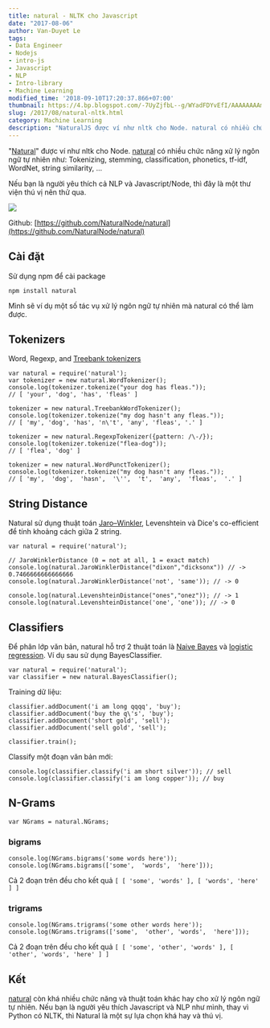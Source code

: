 ```yaml
---
title: natural - NLTK cho Javascript
date: "2017-08-06"
author: Van-Duyet Le
tags:
- Data Engineer
- Nodejs
- intro-js
- Javascript
- NLP
- Intro-library
- Machine Learning
modified_time: '2018-09-10T17:20:37.866+07:00'
thumbnail: https://4.bp.blogspot.com/-7UyZjfbL--g/WYadFDYvEfI/AAAAAAAAmc4/x-jU5zgVZz8BsBM5VP5zkZA5Y8c79XIBQCK4BGAYYCw/s1600/nlp_js.png
slug: /2017/08/natural-nltk.html
category: Machine Learning
description: "NaturalJS được ví như nltk cho Node. natural có nhiều chức năng xử lý ngôn ngữ tự nhiên như: Tokenizing, stemming, classification, phonetics, tf-idf, WordNet, string similarity, ..."
---
```


"[Natural](https://github.com/NaturalNode/natural)" được ví như nltk cho Node. [natural](https://github.com/NaturalNode/natural) có nhiều chức năng xử lý ngôn ngữ tự nhiên như: Tokenizing, stemming, classification, phonetics, tf-idf, WordNet, string similarity, ...

Nếu bạn là người yêu thích cả NLP và Javascript/Node, thì đây là một thư viện thú vị nên thử qua.

[![](https://4.bp.blogspot.com/-7UyZjfbL--g/WYadFDYvEfI/AAAAAAAAmc4/x-jU5zgVZz8BsBM5VP5zkZA5Y8c79XIBQCK4BGAYYCw/s640/nlp_js.png)](https://4.bp.blogspot.com/-7UyZjfbL--g/WYadFDYvEfI/AAAAAAAAmc4/x-jU5zgVZz8BsBM5VP5zkZA5Y8c79XIBQCK4BGAYYCw/s1600/nlp_js.png)

Github: [https://github.com/NaturalNode/natural](https://github.com/NaturalNode/natural)

## Cài đặt ##
Sử dụng npm để cài package

```
npm install natural
```

Mình sẽ ví dụ một số tác vụ xử lý ngôn ngữ tự nhiên mà natural có thể làm được.

## Tokenizers ##
Word, Regexp, and [Treebank tokenizers](http://www.cis.upenn.edu/~treebank/tokenization.html)

```
var natural = require('natural');
var tokenizer = new natural.WordTokenizer();
console.log(tokenizer.tokenize("your dog has fleas."));
// [ 'your', 'dog', 'has', 'fleas' ]

tokenizer = new natural.TreebankWordTokenizer();
console.log(tokenizer.tokenize("my dog hasn't any fleas."));
// [ 'my', 'dog', 'has', 'n\'t', 'any', 'fleas', '.' ]

tokenizer = new natural.RegexpTokenizer({pattern: /\-/});
console.log(tokenizer.tokenize("flea-dog"));
// [ 'flea', 'dog' ]

tokenizer = new natural.WordPunctTokenizer();
console.log(tokenizer.tokenize("my dog hasn't any fleas."));
// [ 'my',  'dog',  'hasn',  '\'',  't',  'any',  'fleas',  '.' ]
```

## String Distance ##
Natural sử dụng thuật toán [Jaro–Winkler](http://en.wikipedia.org/wiki/Jaro%E2%80%93Winkler_distance), Levenshtein và Dice's co-efficient để tính khoảng cách giữa 2 string.

```
var natural = require('natural');

// JaroWinklerDistance (0 = not at all, 1 = exact match)
console.log(natural.JaroWinklerDistance("dixon","dicksonx")) // -> 0.7466666666666666
console.log(natural.JaroWinklerDistance('not', 'same')); // -> 0

console.log(natural.LevenshteinDistance("ones","onez")); // -> 1
console.log(natural.LevenshteinDistance('one', 'one')); // -> 0
```

## Classifiers ##
Để phân lớp văn bản, natural hỗ trợ 2 thuật toán là [Naive Bayes](http://en.wikipedia.org/wiki/Naive_Bayes_classifier) và [logistic regression](http://en.wikipedia.org/wiki/Logistic_regression). Ví dụ sau sử dụng BayesClassifier.

```
var natural = require('natural');
var classifier = new natural.BayesClassifier();
```

Training dữ liệu:

```
classifier.addDocument('i am long qqqq', 'buy');
classifier.addDocument('buy the q\'s', 'buy');
classifier.addDocument('short gold', 'sell');
classifier.addDocument('sell gold', 'sell');

classifier.train();
```

Classify một đoạn văn bản mới:

```
console.log(classifier.classify('i am short silver')); // sell
console.log(classifier.classify('i am long copper')); // buy 
```

## N-Grams ##

```
var NGrams = natural.NGrams;
```

### bigrams ###

```
console.log(NGrams.bigrams('some words here'));
console.log(NGrams.bigrams(['some',  'words',  'here']));
```

Cả 2 đoạn trên đều cho kết quả `[ [ 'some', 'words' ], [ 'words', 'here' ] ]`

### trigrams ###

```
console.log(NGrams.trigrams('some other words here'));
console.log(NGrams.trigrams(['some',  'other', 'words',  'here']));
```

Cả 2 đoạn trên đều cho kết quả `[ [ 'some', 'other', 'words' ], [ 'other', 'words', 'here' ] ]`

## Kết ##
[natural](https://github.com/NaturalNode/natural) còn khá nhiều chức năng và thuật toán khác hay cho xử lý ngôn ngữ tự nhiên. Nếu bạn là người yêu thích Javascript và NLP như mình, thay vì Python có NLTK, thì Natural là một sự lựa chọn khá hay và thú vị.
